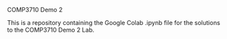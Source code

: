 COMP3710 Demo 2

This is a repository containing the Google Colab .ipynb file for the solutions to the COMP3710 Demo 2 Lab.
